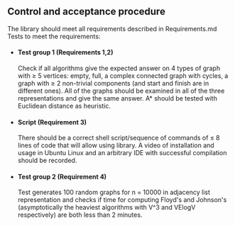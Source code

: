 ## Control and acceptance procedure

The library should meet all requirements described in Requirements.md
Tests to meet the requirements:
- #### Test group 1 (Requirements 1,2) 
    Check if all algorithms give the expected answer on 4 types of graph with $\geq$ 5 vertices: empty, full, a complex connected graph with cycles, a graph with $\geq$ 2 non-trivial components (and start and finish are in different ones). All of the graphs should be examined in all of the three representations and give the same answer. 
    A* should be tested with Euclidean distance as heuristic.
- #### Script (Requirement 3)
    There should be a correct shell script/sequence of commands of $\leq$ 8 lines of code that will allow using library. A video of installation and usage in Ubuntu Linux and an arbitrary IDE with successful compilation should be recorded.
- #### Test group 2 (Requirement 4)
    Test generates 100 random graphs for n = 10000 in adjacency list representation and checks if time for computing Floyd's and Johnson's (asymptotically the heaviest algorithms with V^3 and VElogV respectively) are both less than 2 minutes.
